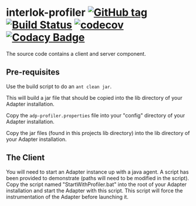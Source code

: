 # interlok-profiler [![GitHub tag](https://img.shields.io/github/tag/adaptris/interlok-profiler.svg)](https://github.com/adaptris/interlok-profiler/tags) [![Build Status](https://travis-ci.org/adaptris/interlok-profiler.svg?branch=develop)](https://travis-ci.org/adaptris/interlok-profiler) [![codecov](https://codecov.io/gh/adaptris/interlok-profiler/branch/develop/graph/badge.svg)](https://codecov.io/gh/adaptris/interlok-profiler) [![Codacy Badge](https://api.codacy.com/project/badge/Grade/a04aaca3525a4c9083e15be97e99baeb)](https://www.codacy.com/app/adaptris/interlok-profiler?utm_source=github.com&amp;utm_medium=referral&amp;utm_content=adaptris/interlok-profiler&amp;utm_campaign=Badge_Grade)

The source code contains a client and server component.

## Pre-requisites


Use the build script to do an `ant clean jar`.

This will build a jar file that should be copied into the lib directory of your Adapter installation.

Copy the `adp-profiler.properties` file into your "config" directory of your Adapter installation.

Copy the jar files (found in this projects lib directory) into the lib directory of your Adapter installation.



## The Client

You will need to start an Adapter instance up with a java agent.  A script has been provided to demonstrate (paths will need to be modified in the script).
Copy the script named "StartWithProfiler.bat" into the root of your Adapter installation and start the Adapter with this script.
This script will force the instrumentation of the Adapter before launching it.
